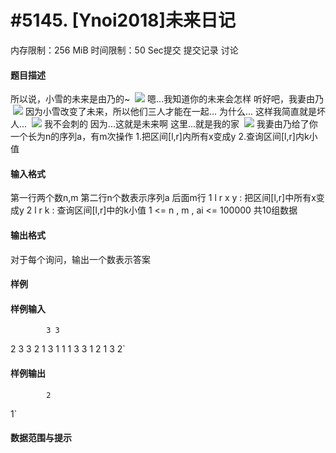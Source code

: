
# #5145. [Ynoi2018]未来日记
内存限制：256 MiB 时间限制：50 Sec提交 提交记录 讨论
#### 题目描述
所以说，小雪的未来是由乃的~
 ![](upload/201801/1(2).png)
嗯...我知道你的未来会怎样
听好吧，我妻由乃
 ![](upload/201801/2(1).png)
因为小雪改变了未来，所以他们三人才能在一起...
为什么...
这样我简直就是坏人...
 ![](upload/201801/3(1).png)
我不会刺的
因为...这就是未来啊
这里...就是我的家
 ![](upload/201801/4(1).png)
我妻由乃给了你一个长为n的序列a，有m次操作
1.把区间[l,r]内所有x变成y
2.查询区间[l,r]内k小值

#### 输入格式
第一行两个数n,m
第二行n个数表示序列a
后面m行
1 l r x y : 把区间[l,r]中所有x变成y
2 l r k : 查询区间[l,r]中的k小值
1 <= n , m , ai <= 100000
共10组数据

#### 输出格式
对于每个询问，输出一个数表示答案

#### 样例

#### 样例输入

			3 3
2 3 3
2 1 3 1
1 1 3 3 1
2 1 3 2`
#### 样例输出

			2
1`
#### 数据范围与提示

